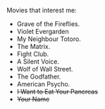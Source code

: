 Movies that interest me:
- Grave of the Fireflies.
- Violet Evergarden
- My Neighbour Totoro.
- The Matrix.
- Fight Club.
- A Silent Voice.
- Wolf of Wall Street.
- The Godfather.
- American Psycho.
- ~~I Want to Eat Your Pancreas~~
- ~~Your Name~~

